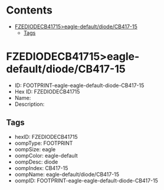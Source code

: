 



Contents
========

* [FZEDIODECB41715>eagle-default/diode/CB417-15](#fzediodecb41715eagle-defaultdiodecb417-15)
	* [Tags](#tags)

# FZEDIODECB41715>eagle-default/diode/CB417-15

- ID: FOOTPRINT-eagle-eagle-default-diode-CB417-15
- Hex ID: FZEDIODECB41715
- Name: 
- Description: 

## Tags

- hexID: FZEDIODECB41715
- oompType: FOOTPRINT
- oompSize: eagle
- oompColor: eagle-default
- oompDesc: diode
- oompIndex: CB417-15
- oompName: eagle-default/diode/CB417-15
- oompID: FOOTPRINT-eagle-eagle-default-diode-CB417-15
